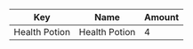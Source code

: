 | Key           | Name          | Amount |
| ------------- | ------------- | ------ |
| Health Potion | Health Potion | 4      |
